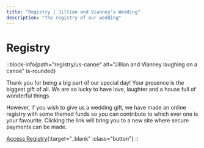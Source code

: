 ```yaml
---
title: "Registry | Jillian and Vianney's Wedding"
description: "The registry of our wedding"
---
```


# Registry

::block-info{path="registry/us-canoe" alt="Jillian and Vianney laughing on a canoe" is-rounded}

Thank you for being a big part of our special day! Your presence is the biggest gift of all. We are so lucky to have love, laughter and a house full of wonderful things.

However, if you wish to give us a wedding gift, we have made an online registry with some themed funds so you can contribute to which ever one is your favourite. Clicking the link will bring you to a new site where secure payments can be made.

[Access Registry](https://www.hitchd.com/jillianplusvianney){:target="\_blank" :class="button"}
::
